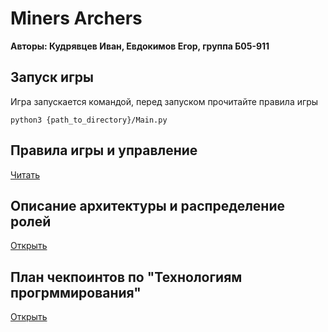 # Miners Archers
**Авторы: Кудрявцев Иван, Евдокимов Егор, группа Б05-911**

Запуск игры
-------------
Игра запускается командой, перед запуском прочитайте правила игры

```python3 {path_to_directory}/Main.py```

Правила игры и управление
------------------------
[Читать](GameRules.md)

Описание архитектуры и распределение ролей
---------------------
[Открыть](Architecture.md)

План чекпоинтов по "Технологиям прогрммирования"
---------------------------------------------------
[Открыть](Implementation.md)

